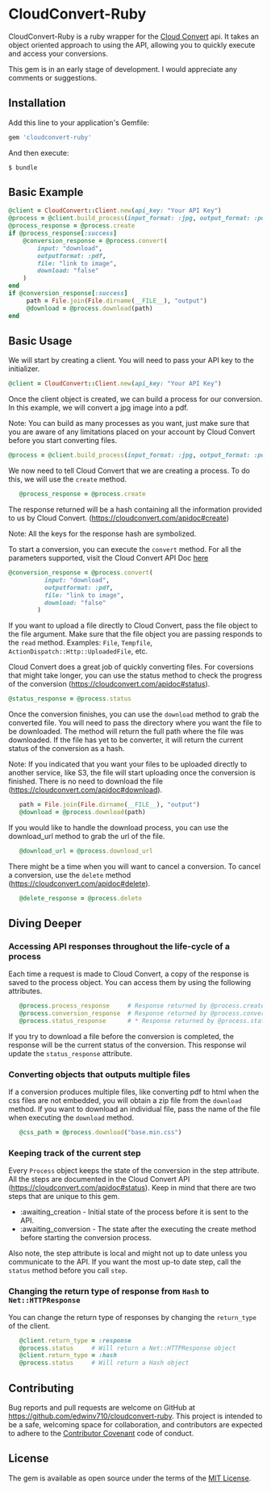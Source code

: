 # CloudConvert-Ruby

CloudConvert-Ruby is a ruby wrapper for the [Cloud Convert](https://cloudconvert.com/) api. It takes an object oriented approach to using the API, allowing you to quickly execute and access your conversions.

This gem is in an early stage of development. I would appreciate any comments or suggestions.

## Installation

Add this line to your application's Gemfile:

```ruby
gem 'cloudconvert-ruby'
```

And then execute:

    $ bundle

## Basic Example

```ruby
@client = CloudConvert::Client.new(api_key: "Your API Key")
@process = @client.build_process(input_format: :jpg, output_format: :pdf)
@process_response = @process.create
if @process_response[:success]
    @conversion_response = @process.convert(
        input: "download",
        outputformat: :pdf,
        file: "link to image",
        download: "false"
    )
end
if @conversion_response[:success]
     path = File.join(File.dirname(__FILE__), "output")
     @download = @process.download(path)
end
```

## Basic Usage

We will start by creating a client. You will need to pass your API key to the initializer.

```ruby
@client = CloudConvert::Client.new(api_key: "Your API Key")
```
Once the client object is created, we can build a process for our conversion. In this example, we will convert a jpg image into a pdf.

Note: You can build as many processes as you want, just make sure that you are aware of any limitations placed on your account by Cloud Convert before you start converting files.

```ruby
@process = @client.build_process(input_format: :jpg, output_format: :pdf)
```

We now need to tell Cloud Convert that we are creating a process. To do this, we will use the `create` method.

```ruby
   @process_response = @process.create
```

The response returned will be a hash containing all the information provided to us by Cloud Convert. (https://cloudconvert.com/apidoc#create)

Note: All the keys for the response hash are symbolized.

To start a conversion, you can execute the `convert` method. For all the parameters supported, visit the Cloud Convert API Doc [here](https://cloudconvert.com/apidoc#start)

```ruby
@conversion_response = @process.convert(
          input: "download",
          outputformat: :pdf,
          file: "link to image",
          download: "false"
        )
```

If you want to upload a file directly to Cloud Convert, pass the file object to the file argument. Make sure that the file object you are passing responds to the `read` method. Examples: `File`, `Tempfile`, `ActionDispatch::Http::UploadedFile`, etc.

Cloud Convert does a great job of quickly converting files. For coversions that might take longer, you can use the status method to check the progress of the conversion (https://cloudconvert.com/apidoc#status).

```ruby
@status_response = @process.status
```

Once the conversion finishes, you can use the `download` method to grab the converted file. You will need to pass the directory where you want the file to be downloaded. The method will return the full path where the file was downloaded. If the file has yet to be converter, it will return the current status of the conversion as a hash.

Note: If you indicated that you want your files to be uploaded directly to another service, like S3, the file will start uploading once the conversion is finished. There is no need to download the file (https://cloudconvert.com/apidoc#download).

```ruby
   path = File.join(File.dirname(__FILE__), "output")
   @download = @process.download(path)
```

If you would like to handle the download process, you can use the download_url method to grab the url of the file.

```ruby
   @download_url = @process.download_url
```

There might be a time when you will want to cancel a conversion. To cancel a conversion, use the `delete` method (https://cloudconvert.com/apidoc#delete).

```ruby
   @delete_response = @process.delete
```

## Diving Deeper

### Accessing API responses throughout the life-cycle of a process

Each time a request is made to Cloud Convert, a copy of the response is saved to the process object. You can access them by using the following attributes.

```ruby
   @process.process_response     # Response returned by @process.create
   @process.conversion_response  # Response returned by @process.convert
   @process.status_response      # * Response returned by @process.status and @process.download
```
If you try to download a file before the conversion is completed, the response will be the current status of the conversion. This response wil update the `status_response` attribute.

### Converting objects that outputs multiple files

If a conversion produces multiple files, like converting pdf to html when the css files are not embedded, you will obtain a zip file from the `download` method. If you want to download an individual file, pass the name of the file when executing the `download` method.

```ruby
   @css_path = @process.download("base.min.css")

```

### Keeping track of the current step

Every `Process` object keeps the state of the conversion in the step attribute. All the steps are documented in the Cloud Convert API (https://cloudconvert.com/apidoc#status). Keep in mind that there are two steps that are unique to this gem.

* :awaiting_creation - Initial state of the process before it is sent to the API.
* :awaiting_conversion - The state after the executing the create method before starting the conversion process.

Also note, the step attribute is local and might not up to date unless you communicate to the API. If you want the most up-to date step, call the `status` method before you call `step`.

### Changing the return type of response from `Hash` to `Net::HTTPResponse`

You can change the return type of responses by changing the `return_type` of the client.

```ruby
   @client.return_type = :response
   @process.status     # Will return a Net::HTTPResponse object
   @client.return_type = :hash
   @process.status     # Will return a Hash object

```

## Contributing

Bug reports and pull requests are welcome on GitHub at https://github.com/edwinv710/cloudconvert-ruby. This project is intended to be a safe, welcoming space for collaboration, and contributors are expected to adhere to the [Contributor Covenant](http://contributor-covenant.org) code of conduct.

## License

The gem is available as open source under the terms of the [MIT License](http://opensource.org/licenses/MIT).
